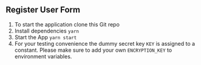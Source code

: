 ## Register User Form

1. To start the application clone this Git repo
2. Install dependencies `yarn`
3. Start the App `yarn start`
4. For your testing convenience the dummy secret key `KEY` is assigned to a constant. Please make sure to add your own `ENCRYPTION_KEY` to environment variables.
